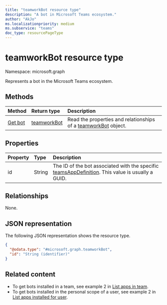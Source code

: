 ```yaml
---
title: "teamworkBot resource type"
description: "A bot in Microsoft Teams ecosystem."
author: "AkJo"
ms.localizationpriority: medium
ms.subservice: "teams"
doc_type: resourcePageType
---
```


# teamworkBot resource type

Namespace: microsoft.graph

Represents a bot in the Microsoft Teams ecosystem.

## Methods
|Method|Return type|Description|
|:---|:---|:---|
|[Get bot](../api/teamworkbot-get.md)|[teamworkBot](../resources/teamworkbot.md)|Read the properties and relationships of a [teamworkBot](../resources/teamworkbot.md) object.|

## Properties
|Property|Type|Description|
|:---|:---|:---|
|id|String|The ID of the bot associated with the specific [teamsAppDefinition](../resources/teamsappdefinition.md). This value is usually a GUID.|

## Relationships
None.

## JSON representation
The following JSON representation shows the resource type.
<!-- {
  "blockType": "resource",
  "keyProperty": "id",
  "@odata.type": "microsoft.graph.teamworkBot",
  "openType": false
}
-->
``` json
{
  "@odata.type": "#microsoft.graph.teamworkBot",
  "id": "String (identifier)"
}
```

## Related content

- To get bots installed in a team, see example 2 in [List apps in team](../api/team-list-installedapps.md). <!-- - To get bots installed in a chat, see example 2 in [List apps in chat](../api/chat-list-installedapps.md). -->
- To get bots installed in the personal scope of a user, see example 2 in [List apps installed for user](../api/userteamwork-list-installedapps.md).



